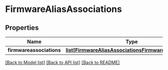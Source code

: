 # FirmwareAliasAssociations

## Properties
Name | Type | Description | Notes
------------ | ------------- | ------------- | -------------
**firmwareassociations** | [**list[FirmwareAliasAssociationsFirmwareassociations]**](FirmwareAliasAssociationsFirmwareassociations.md) |  | [optional] 

[[Back to Model list]](../README.md#documentation-for-models) [[Back to API list]](../README.md#documentation-for-api-endpoints) [[Back to README]](../README.md)


